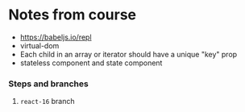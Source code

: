 # Notes from course

* https://babeljs.io/repl
* virtual-dom
* Each child in an array or iterator should have a unique "key" prop
* stateless component and state component


### Steps and branches
1. `react-16` branch